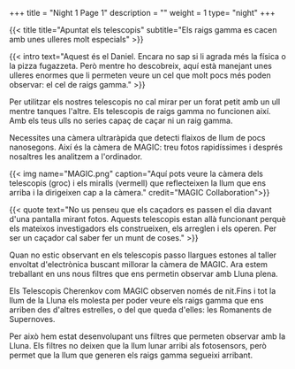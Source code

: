+++
title = "Night 1 Page 1"
description = ""
weight = 1
type= "night"
+++

{{< title
    title="Apuntat els telescopis"
    subtitle="Els raigs gamma es cacen amb unes ulleres molt especials" >}}

{{< intro
    text="Aquest és el Daniel. Encara no sap si li agrada més la física o la pizza fugazzeta. Però mentre ho descobreix, aquí està manejant unes ulleres enormes que li permeten veure un cel que molt pocs més poden observar: el cel de raigs gamma." >}}

Per utilitzar els nostres telescopis no cal mirar per un forat petit amb un ull mentre tanques l'altre. Els telescopis de raigs gamma no funcionen així. Amb els teus ulls no series capaç de caçar ni un raig gamma.

Necessites una càmera ultraràpida que detecti flaixos de llum de pocs nanosegons. Així és la càmera de MAGIC: treu fotos rapidíssimes i després nosaltres les analitzem a l'ordinador.

{{< img name="MAGIC.png" caption="Aquí pots veure la càmera dels telescopis (groc) i els miralls (vermell) que reflecteixen la llum que ens arriba i la dirigeixen cap a la càmera." credit="MAGIC Collaboration">}}

{{< quote
    text="No us penseu que els caçadors es passen el dia davant d'una pantalla mirant fotos. Aquests telescopis estan allà funcionant perquè els mateixos investigadors els construeixen, els arreglen i els operen. Per ser un caçador cal saber fer un munt de coses." >}}

Quan no estic observant en els telescopis passo llargues estones al taller envoltat d'electrònica buscant millorar la càmera de MAGIC. Ara estem treballant en uns nous filtres que ens permetin observar amb Lluna plena.

Els Telescopis Cherenkov com MAGIC observen només de nit.Fins i tot la llum de la Lluna els molesta per poder veure els raigs gamma que ens arriben des d'altres estrelles, o del que queda d'elles: les Romanents de Supernoves.

Per això hem estat desenvolupant uns filtres que permeten observar amb la Lluna. Els filtres no deixen que la llum lunar arribi als fotosensors, però permet que la llum que generen els raigs gamma segueixi arribant.

